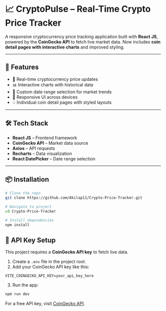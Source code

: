# 📈 CryptoPulse – Real-Time Crypto Price Tracker

A responsive cryptocurrency price tracking application built with **React JS**, powered by the **CoinGecko API** to fetch live market data.
Now includes **coin detail pages with interactive charts** and improved styling.

---

## 🚀 Features

* 🔄 Real-time cryptocurrency price updates
* 📊 Interactive charts with historical data
* 📅 Custom date range selection for market trends
* 📱 Responsive UI across devices
* 💡 Individual coin detail pages with styled layouts

---

## 🛠 Tech Stack

* **React JS** – Frontend framework
* **CoinGecko API** – Market data source
* **Axios** – API requests
* **Recharts** – Data visualization
* **React DatePicker** – Date range selection

---

## 📦 Installation

```bash
# Clone the repo
git clone https://github.com/Akilap11/Crypto-Price-Tracker.git

# Navigate to project
cd Crypto-Price-Tracker

# Install dependencies
npm install
```

## 🔑 API Key Setup

This project requires a **CoinGecko API key** to fetch live data.

1. Create a `.env` file in the project root.
2. Add your CoinGecko API key like this:

```env
VITE_COINGECKO_API_KEY=your_api_key_here
```

3. Run the app:

```bash
npm run dev
```

For a free API key, visit [CoinGecko API](https://www.coingecko.com/api).